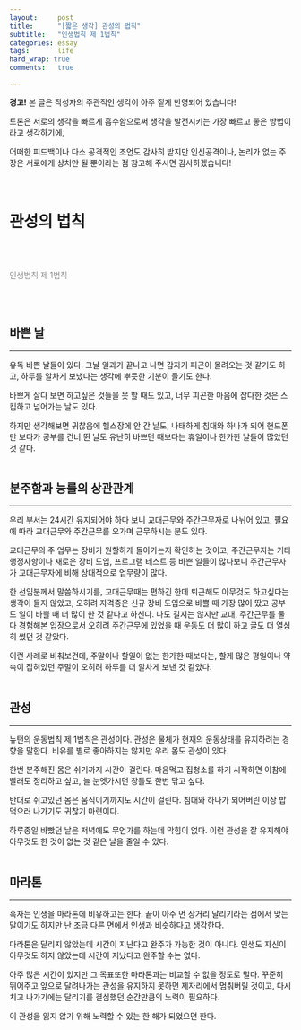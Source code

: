```yaml
---
layout:		post
title:		"[짧은 생각] 관성의 법칙"
subtitle:	"인생법칙 제 1법칙"
categories:	essay
tags:		life
hard_wrap: true
comments:	true

---
```


<b>경고!</b> 본 글은 작성자의 주관적인 생각이 아주 짙게 반영되어 있습니다!

토론은 서로의 생각을 빠르게 흡수함으로써 생각을 발전시키는 가장 빠르고 좋은 방법이라고 생각하기에,

어떠한 피드백이나 다소 공격적인 조언도 감사히 받지만 인신공격이나, 논리가 없는 주장은 서로에게 상처만 될 뿐이라는 점 참고해 주시면 감사하겠습니다!
<br>
<br>
<br>

# 관성의 법칙
<br>
<br>
<p style="opacity: 0.5; ">인생법칙 제 1법칙</p>
<br>
<br>

## 바쁜 날
---

 유독 바쁜 날들이 있다. 그날 일과가 끝나고 나면 갑자기 피곤이 몰려오는 것 같기도 하고, 하루를 알차게 보냈다는 생각에 뿌듯한 기분이 들기도 한다.

 바쁘게 살다 보면 하고싶은 것들을 못 할 때도 있고, 너무 피곤한 마음에 잡다한 것은 스킵하고 넘어가는 날도 있다.

 하지만 생각해보면 귀찮음에 헬스장에 안 간 날도, 나태하게 침대와 하나가 되어 핸드폰만 보다가 공부를 건너 뛴 날도 유난히 바쁘던 때보다는 휴일이나 한가한 날들이 많았던 것 같다.
<br>
<br>

## 분주함과 능률의 상관관계
---

 우리 부서는 24시간 유지되어야 하다 보니 교대근무와 주간근무자로 나뉘어 있고, 필요에 따라 교대근무와 주간근무를 오가며 근무하시는 분도 있다.

 교대근무의 주 업무는 장비가 원할하게 돌아가는지 확인하는 것이고, 주간근무자는 기타 행정사항이나 새로운 장비 도입, 프로그램 테스트 등 바쁜 일들이 많다보니 주간근무자가 교대근무자에 비해 상대적으로 업무량이 많다.

 한 선임분께서 말씀하시기를, 교대근무때는 편하긴 한데 퇴근해도 아무것도 하고싶다는 생각이 들지 않았고, 오히려 자격증은 신규 장비 도입으로 바쁠 때 가장 많이 땄고 공부도 일이 바쁠 때 더 많이 한 것 같다고 하신다. 나도 길지는 않지만 교대, 주간근무를 둘 다 경험해본 입장으로서 오히려 주간근무에 있었을 때 운동도 더 많이 하고 글도 더 열심히 썼던 것 같았다.

 이런 사례로 비춰보건데, 주말이나 할일이 없는 한가한 때보다는, 할게 많은 평일이나 약속이 잡혀있던 주말이 오히려 하루를 더 알차게 보낸 것 같았다.
<br>
<br>

## 관성
---

 뉴턴의 운동법칙 제 1법칙은 관성이다. 관성은 물체가 현재의 운동상태를 유지하려는 경향을 말한다. 비유를 별로 좋아하지는 않지만 우리 몸도 관성이 있다.

 한번 분주해진 몸은 쉬기까지 시간이 걸린다. 마음먹고 집청소를 하기 시작하면 이참에 빨래도 정리하고 싶고, 늘 눈엣가시던 창틀도 한번 닦고 싶다.

 반대로 쉬고있던 몸은 움직이기까지도 시간이 걸린다. 침대와 하나가 되어버린 이상 밥먹으러 나가기도 귀찮기 마련이다.

 하루종일 바빴던 날은 저녁에도 무언가를 하는데 막힘이 없다. 이런 관성을 잘 유지해야 아무것도 한 것이 없는 것 같은 날을 줄일 수 있다.
<br>
<br>

## 마라톤
---

 혹자는 인생을 마라톤에 비유하고는 한다. 끝이 아주 먼 장거리 달리기라는 점에서 맞는 말이기도 하지만 난 조금 다른 면에서 인생과 비슷하다고 생각한다.

 마라톤은 달리지 않았는데 시간이 지난다고 완주가 가능한 것이 아니다. 인생도 자신이 아무것도 하지 않았는데 시간이 지났다고 완주할 수는 없다.

 아주 많은 시간이 있지만 그 목표또한 마라톤과는 비교할 수 없을 정도로 멀다. 꾸준히 뛰어주고 앞으로 달려나가는 관성을 유지하지 못하면 제자리에서 멈춰버릴 것이고, 다시 치고 나가기에는 달리기를 결심했던 순간만큼의 노력이 필요하다.

 이 관성을 잃지 않기 위해 노력할 수 있는 한 해가 되었으면 한다.
<br>